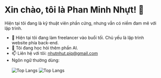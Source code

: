 # Xin chào, tôi là Phan Minh Nhựt! 👋

Hiện tại tôi đang là kỹ thuật viên phần cứng, nhưng vẫn có niềm đam mê với lập trình.

- 🌱 Hiện tại tôi đang làm freelancer vào buổi tối. Chủ yếu là lập trình website phía back-end.
- 👯 Tôi đang học hỏi thêm phần AI. 
- 📫 Liên hệ với tôi: nhutnhut.pip@gmail.com
- Ngôn ngữ thường dùng:<br><br>
![Top Langs](https://github-readme-stats.vercel.app/api/top-langs/?username=nhut-share-code&langs_count=8)
![Top Langs](https://github-readme-stats.vercel.app/api/top-langs/?username=nhut-share-code&layout=compact)
